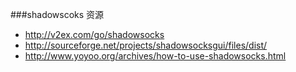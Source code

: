 ###shadowscoks 资源  
- http://v2ex.com/go/shadowsocks
- http://sourceforge.net/projects/shadowsocksgui/files/dist/
- http://www.yoyoo.org/archives/how-to-use-shadowsocks.html
